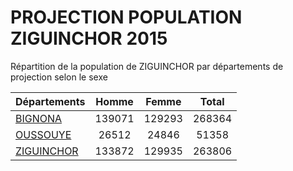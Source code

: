 # PROJECTION POPULATION ZIGUINCHOR 2015
	
Répartition de la population de ZIGUINCHOR par départements de projection selon le sexe
	
| Départements  | Homme | Femme | Total |
| --------- |:-----:|:-----:|:-----:|
| [BIGNONA](BIGNONA) | 139071 | 129293 | 268364 |
| [OUSSOUYE](OUSSOUYE) | 26512 | 24846 | 51358 |
| [ZIGUINCHOR](ZIGUINCHOR) | 133872 | 129935 | 263806 |
